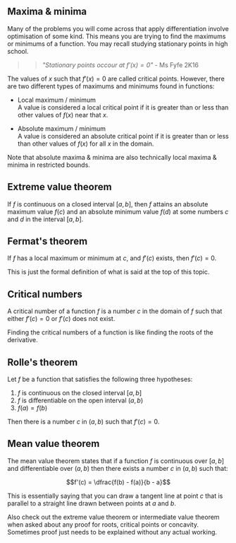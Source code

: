 ## Maxima & minima

Many of the problems you will come across that apply differentiation involve optimisation of some kind. This means you are trying to find the maximums or minimums of a function. You may recall studying stationary points in high school.

> > _"Stationary points occour at $f'(x) = 0$"_ - Ms Fyfe 2K16

The values of $x$ such that $f'(x) = 0$ are called critical points. However, there are two different types of maximums and minimums found in functions:

- Local maximum / minimum <br>
  A value is considered a local critical point if it is greater than or less than other values of $f(x)$ near that $x$.

- Absolute maximum / minimum <br>
  A value is considered an absolute critical point if it is greater than or less than other values of $f(x)$ for all $x$ in the domain.

Note that absolute maxima & minima are also technically local maxima & minima in restricted bounds.

## Extreme value theorem

If $f$ is continuous on a closed interval $[a,b]$, then $f$ attains an absolute maximum value $f(c)$ and an absolute minimum value $f(d)$ at some numbers $c$ and $d$ in the interval $[a,b]$.

<!-- Diagram -->

## Fermat's theorem

If $f$ has a local maximum or minimum at $c$, and $f'(c)$ exists, then $f'(c) = 0$.

This is just the formal definition of what is said at the top of this topic.

## Critical numbers

A critical number of a function $f$ is a number $c$ in the domain of $f$ such that either $f'(c) = 0$ or $f'(c)$ does not exist.

Finding the critical numbers of a function is like finding the roots of the derivative.

## Rolle's theorem

Let $f$ be a function that satisfies the following three hypotheses:

1. $f$ is continuous on the closed interval $[a,b]$
2. $f$ is differentiable on the open interval $(a,b)$
3. $f(a) = f(b)$

Then there is a number $c$ in $(a,b)$ such that $f'(c) = 0$.

## Mean value theorem

The mean value theorem states that if a function $f$ is continuous over $[a,b]$ and differentiable over $(a,b)$ then there exists a number $c$ in $(a,b)$ such that:

$$f'(c) = \dfrac{f(b) - f(a)}{b - a}$$

This is essentially saying that you can draw a tangent line at point $c$ that is parallel to a straight line drawn between points at $a$ and $b$.

<!-- Diagram -->

Also check out the extreme value theorem or intermediate value theorem when asked about any proof for roots, critical points or concavity. Sometimes proof just needs to be explained without any actual working.

<!-- ## Increasing & decreasing proof

See lecture 9 -->

